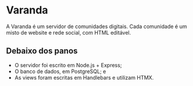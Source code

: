 # Varanda
A Varanda é um servidor de comunidades digitais. Cada comunidade é um misto de website e rede social, com HTML editável.
## Debaixo dos panos
- O servidor foi escrito em Node.js + Express;
- O banco de dados, em PostgreSQL; e
- As views foram escritas em Handlebars e utilizam HTMX.
